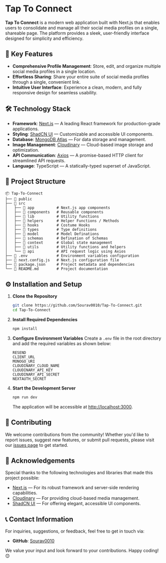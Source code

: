 # Tap To Connect

**Tap To Connect** is a modern web application built with Next.js that enables users to consolidate and manage all their social media profiles on a single, shareable page. The platform provides a sleek, user-friendly interface designed for simplicity and efficiency.

## 🚀 Key Features

-  **Comprehensive Profile Management**: Store, edit, and organize multiple social media profiles in a single location.
-  **Effortless Sharing**: Share your entire suite of social media profiles through a single, convenient link.
-  **Intuitive User Interface**: Experience a clean, modern, and fully responsive design for seamless usability.

## 🛠️ Technology Stack

-  **Framework**: [Next.js](https://nextjs.org/) — A leading React framework for production-grade applications.
-  **Styling**: [ShadCN UI](https://shadcn.dev/) — Customizable and accessible UI components.
-  **Database**: [MongoDB Atlas](https://account.mongodb.com) — For data storage and management.
-  **Image Management**: [Cloudinary](https://cloudinary.com/) — Cloud-based image storage and optimization.
-  **API Communication**: [Axios](https://axios-http.com/) — A promise-based HTTP client for streamlined API requests.
-  **Language**: TypeScript — A statically-typed superset of JavaScript.

## 📂 Project Structure

```
📦 Tap-To-Connect
├── 📁 public
├── 📁 src
│   ├── 📁 app          # Next.js app components
│   ├── 📁 components   # Reusable components
│   ├── 📁 lib          # Utility functions
│   ├── 📁 helpers      # Helper Functions / Methods
│   ├── 📁 hooks        # Costume Hooks
│   ├── 📁 types        # Type definitions
│   ├── 📁 model        # Model Definations
│   ├── 📁 schemas      # Defination of Schemas
│   ├── 📁 context      # Global state management
│   ├── 📁 utils        # Utility functions and helpers
│   └── 📁 api          # API request logic using Axios
├── 📄 .env             # Environment variables configuration
├── 📄 next.config.js   # Next.js configuration file
├── 📄 package.json     # Project metadata and dependencies
└── 📄 README.md        # Project documentation
```

## ⚙️ Installation and Setup

1. **Clone the Repository**

   ```bash
   git clone https://github.com/Sourav0010/Tap-To-Connect.git
   cd Tap-To-Connect
   ```

2. **Install Required Dependencies**

   ```bash
   npm install
   ```

3. **Configure Environment Variables**
   Create a `.env` file in the root directory and add the required variables as shown below:

   ```
   RESEND
   CLIENT_URL
   MONOGO_URI
   CLOUDINARY_CLOUD_NAME
   CLOUDINARY_API_KEY
   CLOUDINARY_API_SECRET
   NEXTAUTH_SECRET
   ```

4. **Start the Development Server**
   ```bash
   npm run dev
   ```
   The application will be accessible at [http://localhost:3000](http://localhost:3000).

## 🤝 Contributing

We welcome contributions from the community! Whether you'd like to report issues, suggest new features, or submit pull requests, please visit our [issues page](https://github.com/Sourav0010/Tap-To-Connect/issues) to get started.

## 🙌 Acknowledgements

Special thanks to the following technologies and libraries that made this project possible:

-  [Next.js](https://nextjs.org/) — For its robust framework and server-side rendering capabilities.
-  [Cloudinary](https://cloudinary.com/) — For providing cloud-based media management.
-  [ShadCN UI](https://shadcn.dev/) — For offering elegant, accessible UI components.

## 📞 Contact Information

For inquiries, suggestions, or feedback, feel free to get in touch via:

-  **GitHub**: [Sourav0010](https://github.com/Sourav0010)

We value your input and look forward to your contributions. Happy coding! 😊

